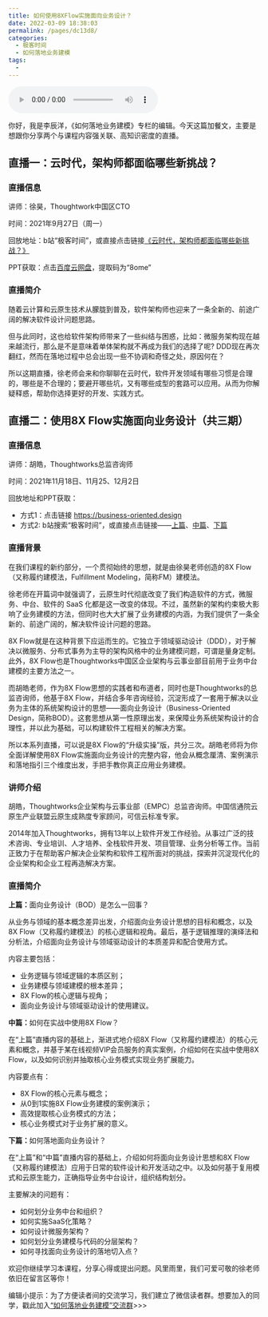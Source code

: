 ```yaml
---
title: 如何使用8XFlow实施面向业务设计？
date: 2022-03-09 18:38:03
permalink: /pages/dc13d8/
categories:
  - 极客时间
  - 如何落地业务建模
tags:
  - 
---
```

<audio title="直播加餐.如何使用8XFlow实施面向业务设计？" src="https://static001.geekbang.org/resource/audio/3e/03/3e9f384ce6f056e7d8594f2f86c6a903.mp3" controls="controls"></audio> 
<p>你好，我是李辰洋，《如何落地业务建模》专栏的编辑。今天这篇加餐文，主要是想跟你分享两个与课程内容强关联、高知识密度的直播。</p><h2>直播一：云时代，架构师都面临哪些新挑战？</h2><h3>直播信息</h3><p>讲师：徐昊，Thoughtwork中国区CTO</p><p>时间：2021年9月27日（周一）</p><p>回放地址：b站“极客时间”，或直接点击链接<a href="https://www.bilibili.com/video/BV1Uq4y1P7nj?spm_id_from=333.999.0.0">《云时代，架构师都面临哪些新挑战？》</a></p><p>PPT获取：点击<a href="https://pan.baidu.com/s/1GYsaTXsrtXn-UCF-6yQ-Lw">百度云网盘</a>，提取码为“8ome”</p><h3>直播简介</h3><p>随着云计算和云原生技术从朦胧到普及，软件架构师也迎来了一条全新的、前途广阔的解决软件设计问题思路。</p><p>但与此同时，这也给软件架构师带来了一些纠结与困惑，比如：微服务架构现在越来越流行，那么是不是意味着单体架构就不再成为我们的选择了呢? DDD现在再次翻红，然而在落地过程中总会出现一些不协调和奇怪之处，原因何在？</p><p>所以这期直播，徐老师会来和你聊聊在云时代，软件开发领域有哪些习惯是合理的，哪些是不合理的；要避开哪些坑，又有哪些成型的套路可以应用。从而为你解疑释惑，帮助你选择更好的开发、实践方式。</p><h2>直播二：使用8X Flow实施面向业务设计（共三期）</h2><h3>直播信息</h3><p>讲师：胡皓，Thoughtworks总监咨询师</p><p>时间：2021年11月18日、11月25、12月2日</p><!-- [[[read_end]]] --><p>回放地址和PPT获取：</p><ul>
<li>方式1：点击链接 <a href="https://business-oriented.design">https://business-oriented.design</a></li>
<li>方式2: b站搜索“极客时间”，或直接点击链接——<a href="https://www.bilibili.com/video/BV1MU4y1u7H3?from=search&amp;seid=2068548390253490033&amp;spm_id_from=333.337.0.0">上篇</a>、<a href="https://www.bilibili.com/video/BV1jM4y1P7eT?from=search&amp;seid=2068548390253490033&amp;spm_id_from=333.337.0.0">中篇</a>、<a href="https://www.bilibili.com/video/BV1dg411A76o?from=search&amp;seid=15845242699996233491&amp;spm_id_from=333.337.0.0">下篇</a></li>
</ul><h3>直播背景</h3><p>在我们课程的新约部分，一个贯彻始终的思想，就是由徐昊老师创造的8X Flow（又称履约建模法，Fulfillment Modeling，简称FM）建模法。</p><p>徐老师在开篇词中就强调了，云原生时代彻底改变了我们构造软件的方式，微服务、中台、软件的 SaaS 化都是这一改变的体现。不过，虽然新的架构约束极大影响了业务建模的方法，但同时也大大扩展了业务建模的内涵，为我们提供了一条全新的、前途广阔的，解决软件设计问题的思路。</p><p>8X Flow就是在这种背景下应运而生的。它独立于领域驱动设计（DDD），对于解决以微服务、分布式事务为主导的架构风格中的业务建模问题，可谓是量身定制。此外，8X Flow也是Thoughtworks中国区企业架构与云事业部目前用于业务中台建模的主要方法之一。</p><p>而胡皓老师，作为8X Flow思想的实践者和布道者，同时也是Thoughtworks的总监咨询师，他基于8X Flow，并结合多年咨询经验，沉淀形成了一套用于解决以业务为主体的系统架构设计的思想——面向业务设计（Business-Oriented Design，简称BOD）。这套思想从第一性原理出发，来保障业务系统架构设计的合理性，并以此为基础，可以构建软件工程相关的解决方案。</p><p>所以本系列直播，可以说是8X Flow的“升级实操”版，共分三次。胡皓老师将为你全面详解使用8X Flow实施面向业务设计的完整内容，他会从概念厘清、案例演示和落地指引三个维度出发，手把手教你真正应用业务建模。</p><h3>讲师介绍</h3><p>胡皓，Thoughtworks企业架构与云事业部（EMPC）总监咨询师。中国信通院云原生产业联盟云原生成熟度专家顾问，可信云标准专家。</p><p>2014年加入Thoughtworks，拥有13年以上软件开发工作经验。从事过广泛的技术咨询、专业培训、人才培养、全栈软件开发、项目管理、业务分析等工作。当前正致力于在帮助客户解决企业架构和软件工程所面对的挑战，探索并沉淀现代化的企业架构和企业工程再造解决方案。</p><h3>直播简介</h3><p><strong>上篇：</strong>面向业务设计（BOD）是怎么一回事？</p><p>从业务与领域的基本概念差异出发，介绍面向业务设计思想的目标和概念，以及8X Flow（又称履约建模法）的核心逻辑和视角。最后，基于逻辑推理的演绎法和分析法，介绍面向业务设计与领域驱动设计的本质差异和配合使用方式。</p><p>内容主要包括：</p><ul>
<li>业务逻辑与领域逻辑的本质区别；</li>
<li>业务建模与领域建模的根本差异；</li>
<li>8X Flow的核心逻辑与视角；</li>
<li>面向业务设计与领域驱动设计的使用建议。</li>
</ul><p><strong>中篇：</strong>如何在实战中使用8X Flow？</p><p>在“上篇”直播内容的基础上，渐进式地介绍8X Flow（又称履约建模法）的核心元素和概念，并基于某在线视频VIP会员服务的真实案例，介绍如何在实战中使用8X Flow，以及如何识别并抽取核心业务模式实现业务扩展能力。</p><p>内容要点有：</p><ul>
<li>8X Flow的核心元素与概念；</li>
<li>从0到1实施8X Flow业务建模的案例演示；</li>
<li>高效提取核心业务模式的方法；</li>
<li>核心业务模式对于业务扩展的意义。</li>
</ul><p><strong>下篇：</strong>如何落地面向业务设计？</p><p>在“上篇”和“中篇”直播内容的基础上，介绍如何将面向业务设计思想和8X Flow（又称履约建模法）应用于日常的软件设计和开发活动之中。以及如何基于复用模式和云原生能力，正确指导业务中台设计，组织结构划分。</p><p>主要解决的问题有：</p><ul>
<li>如何划分业务中台和组织？</li>
<li>如何实施SaaS化策略？</li>
<li>如何设计微服务架构？</li>
<li>如何划分业务建模与代码的分层架构？</li>
<li>如何寻找面向业务设计的落地切入点？</li>
</ul><p>欢迎你继续学习本课程，分享心得或提出问题。风里雨里，我们可爱可敬的徐老师依旧在留言区等你！</p><p>编辑小提示：为了方便读者间的交流学习，我们建立了微信读者群。想要加入的同学，戳此加入<a href="https://jinshuju.net/f/wjtvTP">“如何落地业务建模”交流群</a>&gt;&gt;&gt;</p>